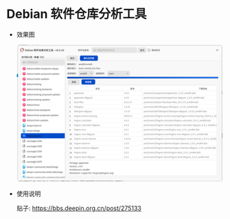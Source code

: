 # Debian 软件仓库分析工具

- 效果图

    ![alt text](assets/image1.png)

- 使用说明
    
    贴子: https://bbs.deepin.org.cn/post/275133